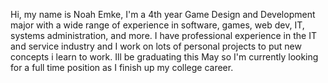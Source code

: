 Hi, my name is Noah Emke, I'm a 4th year Game Design and Development major with a wide range of experience in software, games, web dev, IT, systems administration, and more. I have professional experience in the IT and service industry and I work on lots of personal projects to put new concepts i learn to work. Ill be graduating this May so I'm currently looking for a full time position as I finish up my college career.

<!---
MTFT-Games/MTFT-Games is a ✨ special ✨ repository because its `README.md` (this file) appears on your GitHub profile.
You can click the Preview link to take a look at your changes.
--->
